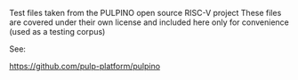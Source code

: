 Test files taken from the PULPINO open source RISC-V project
These files are covered under their own license and included
here only for convenience (used as a testing corpus)

See:

https://github.com/pulp-platform/pulpino
